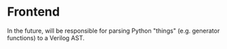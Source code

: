 # Frontend

In the future, will be responsible for parsing Python "things" (e.g. generator functions) to a Verilog AST.
